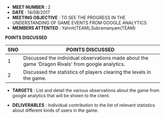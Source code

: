* **MEET NUMBER** : 2
* **DATE** :  14/08/2017
* **MEETING OBJECTIVE** : TO SEE THE PROGRESS IN THE UNDERSTANDING OF GAME EVENTS FROM GOOGLE ANALYTICS
* **MEMBERS ATTENTED** : Yahnit(TEAM),Subramanyam(TEAM)
                         

**POINTS DISCUSSED**

SNO | POINTS DISCUSSED
---- | ----
1 |  Discussed the individual observations made about the game 'Dragon Rivals' from google analytics.
2 |  Discussed the statistics of players clearing the levels in the game.

* **TARGETS** : List and detail the various observations about the game from google analytics that will be shown to the client.

* **DELIVERABLES** : Individual contribution to the list of relevant statistics about different kinds of users in the game.

